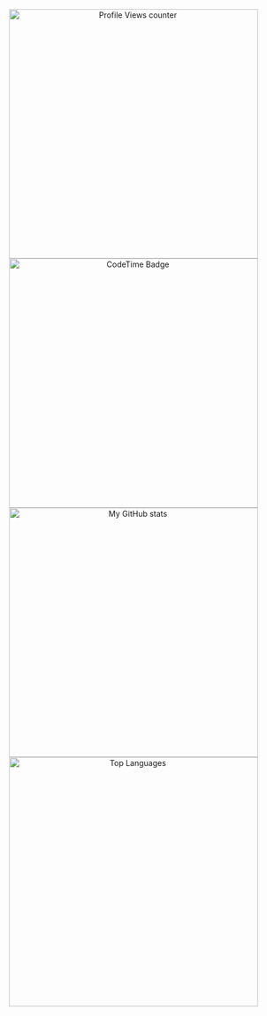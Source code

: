 <div align="center">
  <img src="https://komarev.com/ghpvc/?username=RuskyDev&theme=tokyonight&style=for-the-badge" alt="Profile Views counter" width=450px />
  <img href="https://codetime.dev" alt="CodeTime Badge" src="https://shields.jannchie.com/endpoint?style=for-the-badge&color=222&url=https%3A%2F%2Fapi.codetime.dev%2Fv3%2Fusers%2Fshield%3Fuid%3D18018" width=450px>
  <img src="https://github-readme-stats.vercel.app/api?username=RuskyDev&theme=tokyonight&count_private=true&show_icons=true&custom_title=Stats%20of%20RuskyDev&hide_border=true" width=450px alt="My GitHub stats"/>
  <img src="https://github-readme-stats.vercel.app/api/top-langs/?username=RuskyDev&theme=tokyonight&count_private=true&show_icons=true&layout=compact&custom_title=Top%20Languages%20of%20RuskyDev&hide_border=true" width=450px alt="Top Languages"/>
</div>
